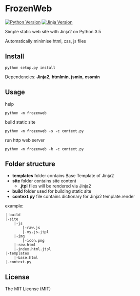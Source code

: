 # FrozenWeb

[![Python Version](https://img.shields.io/badge/Python-3-brightgreen.svg?style=flat)](http://python.org)
[![Jinja Version](https://img.shields.io/badge/Jinja-2-brightgreen.svg?style=flat)](http://jinja.pocoo.org)

Simple static web site with Jinja2 on Python 3.5

Automatically minimise html, css, js files

## Install

    python setup.py install

Dependencies: **Jinja2**, **htmlmin**, **jsmin**, **cssmin**

## Usage

help

    python -m frozenweb

build static site

    python -m frozenweb -s -c context.py

run http web server

    python -m frozenweb -b -c context.py

## Folder structure

* **templates** folder contains Base Template of Jinja2
* **site** folder contains site content
  * **.jtpl** files will be rendered via Jinja2
* **build** folder used for building static site
* **context.py** file contains dictionary for Jinja2 template.render

example: 

    |-build
    |-site
        |-js
            |-raw.js
            |-my.js.jtpl
        |-img
            |-icon.png
        |-raw.html
        |-index.html.jtpl
    |-templates
        |-base.html
    |-context.py

## License
The MIT License (MIT)
